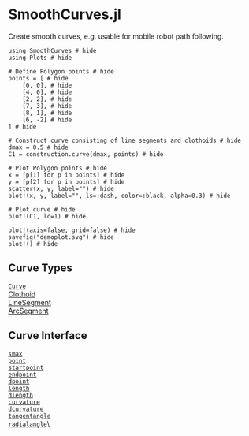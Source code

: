 # SmoothCurves.jl

Create smooth curves, e.g. usable for mobile robot path following.

```@example # hide
using SmoothCurves # hide
using Plots # hide

# Define Polygon points # hide
points = [ # hide
    [0, 0], # hide
    [4, 0], # hide
    [2, 2], # hide
    [7, 3], # hide
    [8, 1], # hide
    [6, -2] # hide
] # hide

# Construct curve consisting of line segments and clothoids # hide
dmax = 0.5 # hide
C1 = construction.curve(dmax, points) # hide

# Plot Polygon points # hide
x = [p[1] for p in points] # hide
y = [p[2] for p in points] # hide
scatter(x, y, label="") # hide
plot!(x, y, label="", ls=:dash, color=:black, alpha=0.3) # hide

# Plot curve # hide
plot!(C1, lc=1) # hide

plot!(axis=false, grid=false) # hide
savefig("demoplot.svg") # hide
plot!() # hide
```

## Curve Types

[`Curve`](@ref)\
[Clothoid](@ref)\
[LineSegment](@ref)\
[ArcSegment](@ref)


## Curve Interface

[`smax`](@ref)\
[`point`](@ref)\
[`startpoint`](@ref)\
[`endpoint`](@ref)\
[`dpoint`](@ref)\
[`length`](@ref)\
[`dlength`](@ref)\
[`curvature`](@ref)\
[`dcurvature`](@ref)\
[`tangentangle`](@ref)\
[`radialangle`](@ref)\

